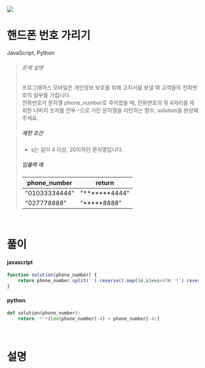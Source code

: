 ![](/img/programmers.png)

# 핸드폰 번호 가리기

JavaScript, Python

>###### 문제 설명
>
>프로그래머스 모바일은 개인정보 보호를 위해 고지서를 보낼 때 고객들의 전화번호의 일부를 가립니다.\
>전화번호가 문자열 phone_number로 주어졌을 때, 전화번호의 뒷 4자리를 제외한 나머지 숫자를 전부 `*`으로 가린 문자열을 리턴하는 함수, solution을 완성해주세요.
>
>##### 제한 조건
>
>-   s는 길이 4 이상, 20이하인 문자열입니다.
>
>##### 입출력 예
>
>| phone_number | return |
>| --- | --- |
>| "01033334444" | "*******4444" |
>| "027778888" | "*****8888" |

<br/>

# 풀이

#### javascript
```javascript
function solution(phone_number) {
    return phone_number.split('').reverse().map((n,i)=>i<4?n:'*').reverse().join('')
}
```  
#### python
```python
def solution(phone_number):
    return '*'*(len(phone_number)-4) + phone_number[-4:]
```

<br/>

# 설명